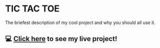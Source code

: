 # TIC TAC TOE
The briefest description of my cool project and why you should all use it.

## :computer: [Click here](#https://m-bui1.github.io/tic-tac-toe/) to see my live project!
